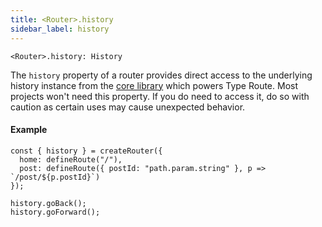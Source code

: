 ```yaml
---
title: <Router>.history
sidebar_label: history
---
```


```tsx
<Router>.history: History
```

The `history` property of a router provides direct access to the underlying history instance from the [core library](https://github.com/ReactTraining/history) which powers Type Route. Most projects won't need this property. If you do need to access it, do so with caution as certain uses may cause unexpected behavior.

#### Example

```tsx
const { history } = createRouter({
  home: defineRoute("/"),
  post: defineRoute({ postId: "path.param.string" }, p => `/post/${p.postId}`)
});

history.goBack();
history.goForward();
```
